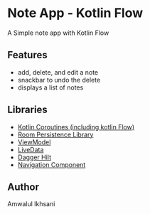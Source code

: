 # Note App - Kotlin Flow
A Simple note app with Kotlin Flow
## Features
- add, delete, and edit a note
- snackbar to undo the delete
- displays a list of notes
## Libraries
* [Kotlin Coroutines (including kotlin Flow)](https://github.com/Kotlin/kotlinx.coroutines)
* [Room Persistence Library](https://developer.android.com/topic/libraries/architecture/room)
* [ViewModel](https://developer.android.com/topic/libraries/architecture/viewmodel)
* [LiveData](https://developer.android.com/topic/libraries/architecture/livedata)
* [Dagger Hilt](https://dagger.dev/hilt/)
* [Navigation Component](https://developer.android.com/guide/navigation/navigation-getting-started)
## Author
Amwalul Ikhsani
